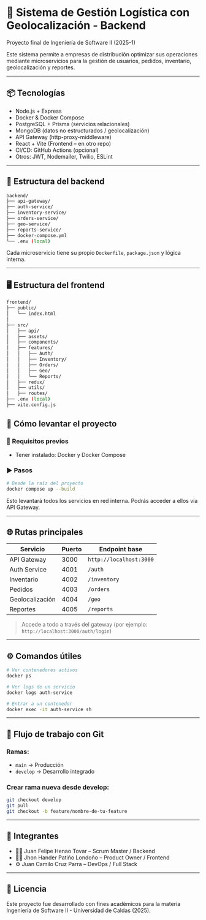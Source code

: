 # 🚚 Sistema de Gestión Logística con Geolocalización - Backend

Proyecto final de Ingeniería de Software II (2025-1)

Este sistema permite a empresas de distribución optimizar sus operaciones mediante microservicios para la gestión de usuarios, pedidos, inventario, geolocalización y reportes.

---

## 📦 Tecnologías

- Node.js + Express
- Docker & Docker Compose
- PostgreSQL + Prisma (servicios relacionales)
- MongoDB (datos no estructurados / geolocalización)
- API Gateway (http-proxy-middleware)
- React + Vite (Frontend – en otro repo)
- CI/CD: GitHub Actions (opcional)
- Otros: JWT, Nodemailer, Twilio, ESLint

---

## 🧱 Estructura del backend

```bash
backend/
├── api-gateway/
├── auth-service/
├── inventory-service/
├── orders-service/
├── geo-service/
├── reports-service/
├── docker-compose.yml
└── .env (local)
```

Cada microservicio tiene su propio `Dockerfile`, `package.json` y lógica interna.

---

## 🖥️ Estructura del frontend
```bash
frontend/
├── public/
│   └── index.html
│
├── src/
│   ├── api/  
│   ├── assets/                
│   ├── components/            
│   ├── features/               
│   │   ├── Auth/
│   │   ├── Inventory/
│   │   ├── Orders/
│   │   ├── Geo/
│   │   └── Reports/
│   ├── redux/
│   ├── utils/
│   ├── routes/
├── .env (local)
├── vite.config.js
```

## 🐳 Cómo levantar el proyecto

### 🔧 Requisitos previos

- Tener instalado: Docker y Docker Compose

### ▶️ Pasos

```bash
# Desde la raíz del proyecto
docker compose up --build
```

Esto levantará todos los servicios en red interna. Podrás acceder a ellos vía API Gateway.

---

## 🌐 Rutas principales

| Servicio        | Puerto | Endpoint base |
|-----------------|--------|---------------|
| API Gateway     | 3000   | `http://localhost:3000` |
| Auth Service    | 4001   | `/auth` |
| Inventario      | 4002   | `/inventory` |
| Pedidos         | 4003   | `/orders` |
| Geolocalización | 4004   | `/geo` |
| Reportes        | 4005   | `/reports` |

> Accede a todo a través del gateway (por ejemplo: `http://localhost:3000/auth/login`)

---

## ⚙️ Comandos útiles

```bash
# Ver contenedores activos
docker ps

# Ver logs de un servicio
docker logs auth-service

# Entrar a un contenedor
docker exec -it auth-service sh
```

---

## 🔀 Flujo de trabajo con Git

### Ramas:

- `main` → Producción
- `develop` → Desarrollo integrado

### Crear rama nueva desde develop:

```bash
git checkout develop
git pull
git checkout -b feature/nombre-de-tu-feature
```

---

## 👥 Integrantes

- 👨‍💻 Juan Felipe Henao Tovar – Scrum Master / Backend
- 🧑‍🎨 Jhon Hander Patiño Londoño – Product Owner / Frontend
- ⚙️ Juan Camilo Cruz Parra – DevOps / Full Stack

---

## 📄 Licencia

Este proyecto fue desarrollado con fines académicos para la materia Ingeniería de Software II - Universidad de Caldas (2025).
